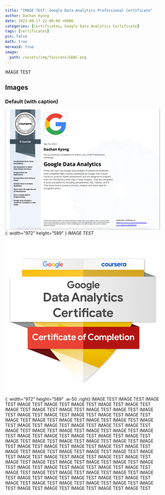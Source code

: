 ```yaml
---
title: "IMAGE TEST: Google Data Analytics Professional Certificate"
author: Dachan Kyong
date: 2023-09-17 22:00:00 +0900
categories: [Certificates, Google Data Analytics Certificate]
tags: [certificates]
pin: false
math: true
mermaid: true
image:
  path: /assets/img/favicons/GDAC.png
---
```

IMAGE TEST


## Images

### Default (with caption)

![Desktop View](/assets/img/favicons/GDAC.png){: width="972" height="589" }
_IMAGE TEST_


![Desktop View](/assets/img/favicons/GDAC2.png){: width="972" height="589" .w-50 .right}
IMAGE TEST IMAGE TEST IMAGE TEST IMAGE TEST IMAGE TEST IMAGE TEST IMAGE TEST IMAGE TEST IMAGE TEST IMAGE TEST IMAGE TEST IMAGE TEST IMAGE TEST IMAGE TEST IMAGE TEST IMAGE TEST IMAGE TEST IMAGE TEST IMAGE TEST IMAGE TEST IMAGE TEST IMAGE TEST IMAGE TEST IMAGE TEST IMAGE TEST IMAGE TEST IMAGE TEST IMAGE TEST IMAGE TEST IMAGE TEST IMAGE TEST IMAGE TEST IMAGE TEST IMAGE TEST IMAGE TEST IMAGE TEST IMAGE TEST IMAGE TEST IMAGE TEST IMAGE TEST IMAGE TEST IMAGE TEST IMAGE TEST IMAGE TEST IMAGE TEST IMAGE TEST IMAGE TEST IMAGE TEST IMAGE TEST IMAGE TEST IMAGE TEST IMAGE TEST IMAGE TEST IMAGE TEST IMAGE TEST IMAGE TEST IMAGE TEST IMAGE TEST IMAGE TEST IMAGE TEST IMAGE TEST IMAGE TEST IMAGE TEST IMAGE TEST IMAGE TEST IMAGE TEST IMAGE TEST IMAGE TEST IMAGE TEST IMAGE TEST IMAGE TEST IMAGE TEST IMAGE TEST IMAGE TEST IMAGE TEST IMAGE TEST IMAGE TEST IMAGE TEST IMAGE TEST IMAGE TEST IMAGE TEST IMAGE TEST IMAGE TEST IMAGE TEST IMAGE TEST IMAGE TEST IMAGE TEST IMAGE TEST IMAGE TEST IMAGE TEST IMAGE TEST IMAGE TEST IMAGE TEST IMAGE TEST IMAGE TEST IMAGE TEST 
